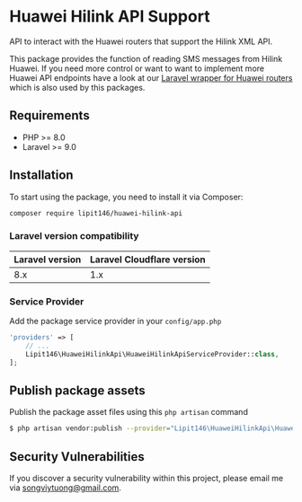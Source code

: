 # Huawei Hilink API Support

API to interact with the Huawei routers that support the Hilink XML API.

This package provides the function of reading SMS messages from Hilink Huawei. If you need more control or want to want to implement more Huawei API endpoints have a look at our [Laravel wrapper for Huawei routers](https://github.com/lipit146/huawei-hilink-api) which is also used by this packages.

## Requirements

- PHP >= 8.0
- Laravel >= 9.0

## Installation
To start using the package, you need to install it via Composer:
```sh
composer require lipit146/huawei-hilink-api
```

### Laravel version compatibility

| Laravel version | Laravel Cloudflare version |
| :-------------- | :------------------------- |
| 8.x             | 1.x                        |

### Service Provider

Add the package service provider in your `config/app.php`

```php
'providers' => [
    // ...
    Lipit146\HuaweiHilinkApi\HuaweiHilinkApiServiceProvider::class,
];
```
## Publish package assets

Publish the package asset files using this `php artisan` command

```sh
$ php artisan vendor:publish --provider="Lipit146\HuaweiHilinkApi\HuaweiHilinkApiServiceProvider"
```
## Security Vulnerabilities

If you discover a security vulnerability within this project, please email me via [songviytuong@gmail.com](mailto:songviytuong@gmail.com).
